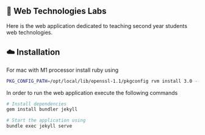 ## 🧪 Web Technologies Labs
Here is the web application dedicated to teaching 
second year students web technologies. 


## ☁️ Installation

For mac with M1 processor install ruby using
```sh
PKG_CONFIG_PATH=/opt/local/lib/openssl-1.1/pkgconfig rvm install 3.0 --with-openssl-lib=/opt/local/lib/openssl-1.1 --with-openssl-include=/opt/local/include/openssl-1.1
```

In order to run the web application execute the following commands
```sh
# Install dependencies
gem install bundler jekyll

# Start the application using
bundle exec jekyll serve
```